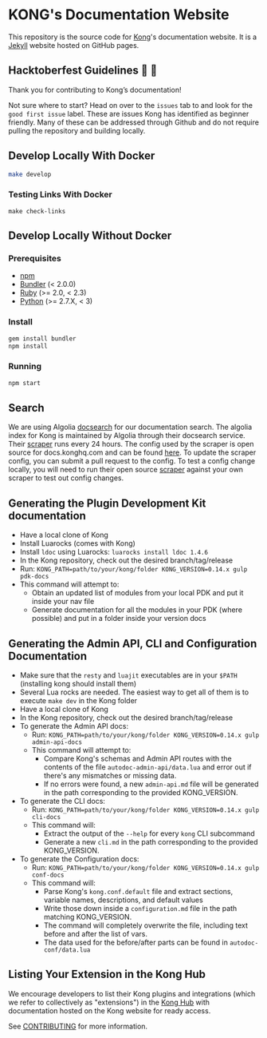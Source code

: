 # KONG's Documentation Website

This repository is the source code for [Kong](https://github.com/Kong/kong)'s documentation website. It is a [Jekyll](https://jekyllrb.com/) website hosted on GitHub pages.


## Hacktoberfest Guidelines 🦍 🎃
Thank you for contributing to Kong’s documentation! 

Not sure where to start? Head on over to the `issues` tab to and look for the `good first issue` label. These are issues Kong has identified as beginner friendly. Many of these can be addressed through Github and do not require pulling the repository and building locally.


## Develop Locally With Docker

>
```bash
make develop
```

### Testing Links With Docker

>
```
make check-links
```

## Develop Locally Without Docker

### Prerequisites

- [npm](https://www.npmjs.com/)
- [Bundler](https://bundler.io/) (< 2.0.0) 
- [Ruby](https://www.ruby-lang.org) (>= 2.0, < 2.3)
- [Python](https://www.python.org) (>= 2.7.X, < 3)

### Install

>
```bash
gem install bundler
npm install
```

### Running

>
```bash
npm start
```

## Search

We are using Algolia [docsearch](https://www.algolia.com/docsearch) for our
documentation search. The algolia index for Kong is maintained by Algolia through their
docsearch service. Their [scraper](https://github.com/algolia/docsearch-scraper)
runs every 24 hours. The config used by the scraper is open source for
docs.konghq.com and can be found [here](https://github.com/algolia/docsearch-configs/blob/master/configs/getkong.json).
To update the scraper config, you can submit a pull request to the config. To
test a config change locally, you will need to run their open source
[scraper](https://github.com/algolia/docsearch-scraper) against your own
scraper to test out config changes.

## Generating the Plugin Development Kit documentation

- Have a local clone of Kong
- Install Luarocks (comes with Kong)
- Install `ldoc` using Luarocks: `luarocks install ldoc 1.4.6`
- In the Kong repository, check out the desired branch/tag/release
- Run: `KONG_PATH=path/to/your/kong/folder KONG_VERSION=0.14.x gulp pdk-docs`
- This command will attempt to:
  * Obtain an updated list of modules from your local PDK and put it inside
    your nav file
  * Generate documentation for all the modules in your PDK (where possible) and
    put in a folder inside your version docs

## Generating the Admin API, CLI and Configuration Documentation

- Make sure that the `resty` and `luajit` executables are in your `$PATH` (installing kong should install them)
- Several Lua rocks are needed. The easiest way to get all of them is to execute `make dev` in the Kong folder
- Have a local clone of Kong
- In the Kong repository, check out the desired branch/tag/release
- To generate the Admin API docs:
  - Run: `KONG_PATH=path/to/your/kong/folder KONG_VERSION=0.14.x gulp admin-api-docs`
  - This command will attempt to:
    * Compare Kong's schemas and Admin API routes with the contents of the file
      `autodoc-admin-api/data.lua` and error out if there's any mismatches or missing data.
    * If no errors were found, a new `admin-api.md` file will be generated in the path corresponding
      to the provided KONG_VERSION.
- To generate the CLI docs:
  - Run: `KONG_PATH=path/to/your/kong/folder KONG_VERSION=0.14.x gulp cli-docs`
  - This command will:
    * Extract the output of the `--help` for every `kong` CLI subcommand
    * Generate a new `cli.md` in the path corresponding to the provided KONG_VERSION.
- To generate the Configuration docs:
  - Run: `KONG_PATH=path/to/your/kong/folder KONG_VERSION=0.14.x gulp conf-docs`
  - This command will:
    * Parse Kong's `kong.conf.default` file and extract sections, variable names, descriptions, and default values
    * Write those down inside a `configuration.md` file in the path matching KONG_VERSION.
    * The command will completely overwrite the file, including text before and after the list of vars.
    * The data used for the before/after parts can be found in `autodoc-conf/data.lua`

## Listing Your Extension in the Kong Hub

We encourage developers to list their Kong plugins and integrations (which
we refer to collectively as "extensions") in the
[Kong Hub](https://docs.konghq.com/hub) with documentation hosted
on the Kong website for ready access.

See [CONTRIBUTING](https://github.com/Kong/docs.konghq.com/blob/master/CONTRIBUTING.md#contributing-to-kong-documentation-and-the-kong-hub) for more information.

